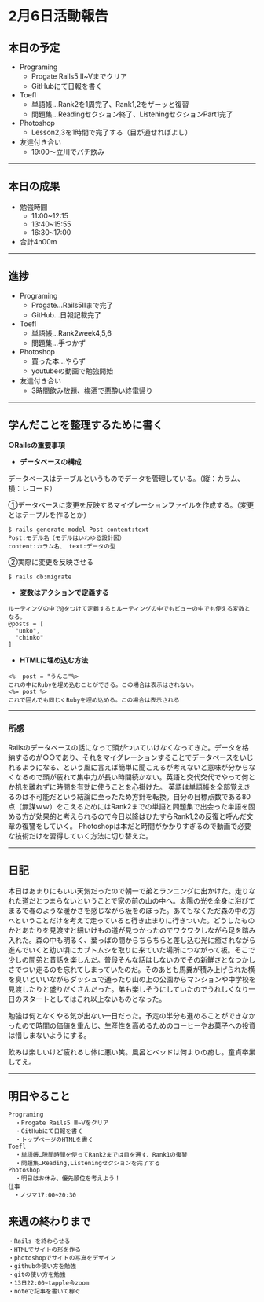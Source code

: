 # 2月6日活動報告
## 本日の予定

- Programing
  - Progate Rails5 Ⅱ~Ⅴまでクリア
  - GitHubにて日報を書く
- Toefl
  - 単語帳…Rank2を1周完了、Rank1,2をザーッと復習
  - 問題集…Readingセクション終了、ListeningセクションPart1完了
- Photoshop
  - Lesson2,3を1時間で完了する（目が通せればよし）
- 友達付き合い
  - 19:00～立川でバチ飲み
___


## 本日の成果

- 勉強時間
  - 11:00~12:15
  - 13:40~15:55
  - 16:30~17:00
- 合計4h00m

___

## 進捗
- Programing
  - Progate…Rails5Ⅱまで完了
  - GitHub…日報記載完了
- Toefl
  - 単語帳…Rank2week4,5,6
  - 問題集…手つかず
- Photoshop
  - 買った本…やらず
  - youtubeの動画で勉強開始
- 友達付き合い
  - 3時間飲み放題、梅酒で悪酔い終電帰り 
___
## 学んだことを整理するために書く
**○Railsの重要事項**
- **データベースの構成**
  
データベースはテーブルというものでデータを管理している。（縦：カラム、横：レコード）

①データベースに変更を反映するマイグレーションファイルを作成する。（変更とはテーブルを作るとか）
```
$ rails generate model Post content:text
Post:モデル名（モデルはいわゆる設計図）
content:カラム名、 text:データの型
```
②実際に変更を反映させる
```
$ rails db:migrate
```
- **変数はアクションで定義する**
```
ルーティングの中で@をつけて定義するとルーティングの中でもビューの中でも使える変数となる。
@posts = [
  "unko",
  "chinko"
]
```
- **HTMLに埋め込む方法**
```
<%  post = "うんこ"%>
これの中にRubyを埋め込むことができる。この場合は表示はされない。
<%= post %>
これで囲んでも同じくRubyを埋め込める。この場合は表示される
```

___

### 所感
Railsのデータベースの話になって頭がついていけなくなってきた。データを格納するのが○○であり、それをマイグレーションすることでデータベースをいじれるようになる、という風に言えば簡単に聞こえるが考えないと意味が分からなくなるので頭が疲れて集中力が長い時間続かない。英語と交代交代でやって何とか机を離れずに時間を有効に使うことを心掛けた。
英語は単語帳を全部覚えきるのは不可能だという結論に至ったため方針を転換。自分の目標点数である80点（無謀ｗｗ）をこえるためにはRank2までの単語と問題集で出会った単語を固める方が効果的と考えられるので今日以降はひたすらRank1,2の反復と呼んだ文章の復讐をしていく。
Photoshopは本だと時間がかかりすぎるので動画で必要な技術だけを習得していく方法に切り替えた。
____
  
## 日記
本日はあまりにもいい天気だったので朝一で弟とランニングに出かけた。走りなれた道だとつまらないということで家の前の山の中へ。太陽の光を全身に浴びてまるで春のような暖かさを感じながら坂をのぼった。あてもなくただ森の中の方へということだけを考えて走っていると行き止まりに行きついた。どうしたものかとあたりを見渡すと細いけもの道が見つかったのでワクワクしながら足を踏み入れた。森の中も明るく、葉っぱの間からちらちらと差し込む光に癒されながら進んでいくと幼い頃にカブトムシを取りに来ていた場所につながって板。そこで少しの間弟と昔話を楽しんだ。普段そんな話はしないのでその新鮮さとなつかしさでつい走るのを忘れてしまっていたのだ。そのあとも馬糞が積み上げられた横を臭いといいながらダッシュで通ったり山の上の公園からマンションや中学校を見渡したりと盛りだくさんだった。弟も楽しそうにしていたのでうれしくなり一日のスタートとしてはこれ以上ないものとなった。

勉強は何となくやる気が出ない一日だった。予定の半分も進めることができなかったので時間の価値を重んじ、生産性を高めるためのコーヒーやお菓子への投資は惜しまないようにする。

飲みは楽しいけど疲れるし体に悪い笑。風呂とベッドは何よりの癒し。童貞卒業してえ。
___

## 明日やること
```
Programing
  ・Progate Rails5 Ⅲ~Ⅴをクリア
  ・GitHubにて日報を書く
  ・トップページのHTMLを書く
Toefl
  ・単語帳…隙間時間を使ってRank2までは目を通す、Rank1の復讐
  ・問題集…Reading,Listeningセクションを完了する
Photoshop
  ・明日はお休み、優先順位を考えよう！
仕事
　・ノジマ17:00~20:30
```

## 来週の終わりまで
```
・Rails を終わらせる
・HTMLでサイトの形を作る
・photoshopでサイトの写真をデザイン
・githubの使い方を勉強
・gitの使い方を勉強
・13日22:00~tapple会zoom
・noteで記事を書いて稼ぐ
```